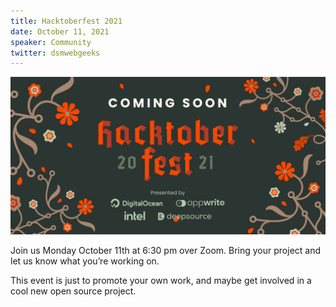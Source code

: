 ```yaml
---
title: Hacktoberfest 2021
date: October 11, 2021
speaker: Community
twitter: dsmwebgeeks
---
```


<img src="/img/hacktoberfest-2021.png" alt="Hacktoberfest 2021" />

Join us Monday October 11th at 6:30 pm over Zoom.
Bring your project and let us know what you’re working on.

This event is just to promote your own work, and maybe get involved in a cool new open source project.